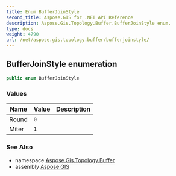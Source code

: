 ```yaml
---
title: Enum BufferJoinStyle
second_title: Aspose.GIS for .NET API Reference
description: Aspose.Gis.Topology.Buffer.BufferJoinStyle enum. 
type: docs
weight: 4790
url: /net/aspose.gis.topology.buffer/bufferjoinstyle/
---
```

## BufferJoinStyle enumeration

```csharp
public enum BufferJoinStyle
```

### Values

| Name | Value | Description |
| --- | --- | --- |
| Round | `0` |  |
| Miter | `1` |  |

### See Also

* namespace [Aspose.Gis.Topology.Buffer](../../aspose.gis.topology.buffer/)
* assembly [Aspose.GIS](../../)


